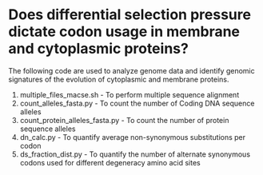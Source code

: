 # Does differential selection pressure dictate codon usage in membrane and cytoplasmic proteins?

The following code are used to analyze genome data and identify genomic signatures of the evolution of cytoplasmic and membrane proteins.

1. multiple_files_macse.sh - To perform multiple sequence alignment
2. count_alleles_fasta.py - To count the number of Coding DNA sequence alleles
3. count_protein_alleles_fasta.py - To count the number of protein sequence alleles
4. dn_calc.py - To quantify average non-synonymous substitutions per codon
5. ds_fraction_dist.py - To quantify the number of alternate synonymous codons used for different degeneracy amino acid sites
